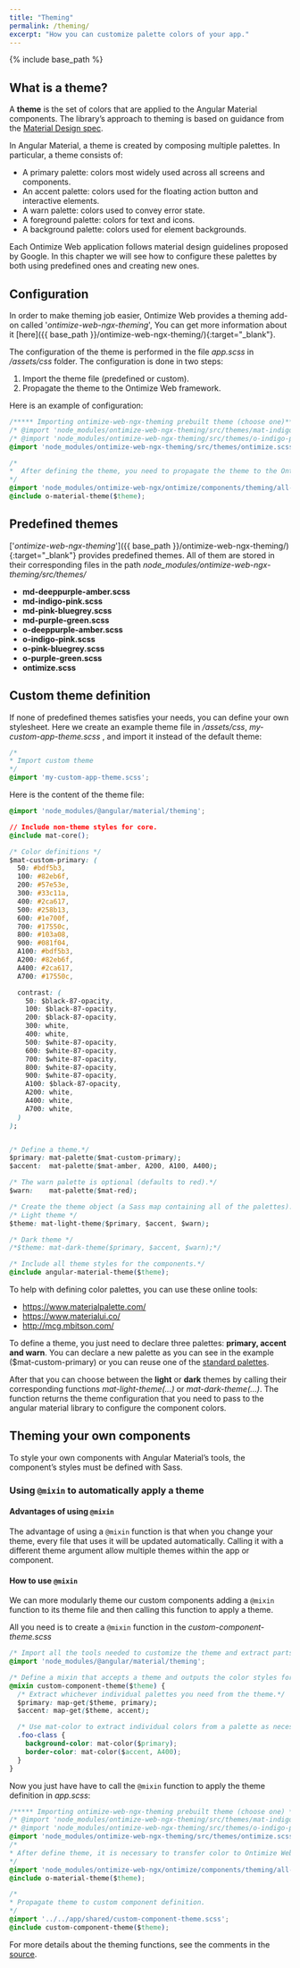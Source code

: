 ```yaml
---
title: "Theming"
permalink: /theming/
excerpt: "How you can customize palette colors of your app."
---
```


{% include base_path %}

## What is a theme?
A **theme** is the set of colors that are applied to the Angular Material components. The library’s approach to theming is based on guidance from the [Material Design spec][1].

In Angular Material, a theme is created by composing multiple palettes. In particular,
a theme consists of:

* A primary palette: colors most widely used across all screens and components.
* An accent palette: colors used for the floating action button and interactive elements.
* A warn palette: colors used to convey error state.
* A foreground palette: colors for text and icons.
* A background palette: colors used for element backgrounds.

[1]: https://material.google.com/style/color.html#color-color-palette

Each Ontimize Web application follows material design guidelines proposed by Google. In this chapter we will see how to configure these palettes by both using predefined ones and creating new ones.


## Configuration

In order to make theming job easier, Ontimize Web provides a theming add-on called '*ontimize-web-ngx-theming*', You can get more information about it [here]({{ base_path }}/ontimize-web-ngx-theming/){:target="_blank"}.

The configuration of the theme is performed in the file *app.scss* in */assets/css* folder. The configuration is done in two steps:

1. Import the theme file (predefined or custom).
2. Propagate the theme to the Ontimize Web framework.

Here is an example of configuration:

```css
/***** Importing ontimize-web-ngx-theming prebuilt theme (choose one)*****/
/* @import 'node_modules/ontimize-web-ngx-theming/src/themes/mat-indigo-pink.scss'; */
/* @import 'node_modules/ontimize-web-ngx-theming/src/themes/o-indigo-pink.scss'; */
@import 'node_modules/ontimize-web-ngx-theming/src/themes/ontimize.scss';

/*
*  After defining the theme, you need to propagate the theme to the Ontimize Web framework
*/
@import 'node_modules/ontimize-web-ngx/ontimize/components/theming/all-theme.scss';
@include o-material-theme($theme);

```

## Predefined themes

['*ontimize-web-ngx-theming*']({{ base_path }}/ontimize-web-ngx-theming/){:target="_blank"} provides predefined themes. All of them
are stored in their corresponding files in the path *node_modules/ontimize-web-ngx-theming/src/themes/*

* **md-deeppurple-amber.scss**
* **md-indigo-pink.scss**
* **md-pink-bluegrey.scss**
* **md-purple-green.scss**
* **o-deeppurple-amber.scss**
* **o-indigo-pink.scss**
* **o-pink-bluegrey.scss**
* **o-purple-green.scss**
* **ontimize.scss**


## Custom theme definition

If none of predefined themes satisfies your needs, you can define your own stylesheet. Here we create an example theme file in */assets/css*, *my-custom-app-theme.scss* , and import it instead of the default theme:

```css
/*
* Import custom theme
*/
@import 'my-custom-app-theme.scss';

```

Here is the content of the theme file:

```css
@import 'node_modules/@angular/material/theming';

// Include non-theme styles for core.
@include mat-core();

/* Color definitions */
$mat-custom-primary: (
  50: #bdf5b3,
  100: #82eb6f,
  200: #57e53e,
  300: #33c11a,
  400: #2ca617,
  500: #258b13,
  600: #1e700f,
  700: #17550c,
  800: #103a08,
  900: #081f04,
  A100: #bdf5b3,
  A200: #82eb6f,
  A400: #2ca617,
  A700: #17550c,

  contrast: (
    50: $black-87-opacity,
    100: $black-87-opacity,
    200: $black-87-opacity,
    300: white,
    400: white,
    500: $white-87-opacity,
    600: $white-87-opacity,
    700: $white-87-opacity,
    800: $white-87-opacity,
    900: $white-87-opacity,
    A100: $black-87-opacity,
    A200: white,
    A400: white,
    A700: white,
  )
);


/* Define a theme.*/
$primary: mat-palette($mat-custom-primary);
$accent:  mat-palette($mat-amber, A200, A100, A400);

/* The warn palette is optional (defaults to red).*/
$warn:    mat-palette($mat-red);

/* Create the theme object (a Sass map containing all of the palettes). */
/* Light theme */
$theme: mat-light-theme($primary, $accent, $warn);

/* Dark theme */
/*$theme: mat-dark-theme($primary, $accent, $warn);*/

/* Include all theme styles for the components.*/
@include angular-material-theme($theme);
```

To help with defining color palettes, you can use these online tools:

* <a href="https://www.materialpalette.com/">https://www.materialpalette.com/</a>
* <a href="https://www.materialui.co/">https://www.materialui.co/</a>
* <a href="http://mcg.mbitson.com/">http://mcg.mbitson.com/</a>

To define a theme, you just need to declare three palettes: **primary, accent and warn**. You can declare a new palette
as you can see in the example ($mat-custom-primary) or you can reuse one of the [standard palettes][1].

After that you can choose between the **light** or **dark** themes by calling their corresponding functions *mat-light-theme(...)* or *mat-dark-theme(...)*. The function returns the theme configuration that you need to pass to the angular material library to configure the component colors.


## Theming your own components
To style your own components with Angular Material’s tools, the component’s styles must be defined with Sass.

### Using `@mixin` to automatically apply a theme

#### Advantages of using `@mixin`
The advantage of using a `@mixin` function is that when you change your theme, every file that uses it will be updated automatically.
Calling it with a different theme argument allow multiple themes within the app or component.

#### How to use `@mixin`
We can more modularly theme our custom components adding a `@mixin` function to its theme file and then calling this function to apply a theme.

All you need is to create a `@mixin` function in the *custom-component-theme.scss*

```css
/* Import all the tools needed to customize the theme and extract parts of it*/
@import 'node_modules/@angular/material/theming';

/* Define a mixin that accepts a theme and outputs the color styles for the component.*/
@mixin custom-component-theme($theme) {
  /* Extract whichever individual palettes you need from the theme.*/
  $primary: map-get($theme, primary);
  $accent: map-get($theme, accent);

  /* Use mat-color to extract individual colors from a palette as necessary.*/
  .foo-class {
    background-color: mat-color($primary);
    border-color: mat-color($accent, A400);
  }
}
```
Now you just have have to call the `@mixin` function to apply the theme definition in *app.scss*:

```css
/***** Importing ontimize-web-ngx-theming prebuilt theme (choose one) *****/
/* @import 'node_modules/ontimize-web-ngx-theming/src/themes/mat-indigo-pink.scss'; */
/* @import 'node_modules/ontimize-web-ngx-theming/src/themes/o-indigo-pink.scss'; */
@import 'node_modules/ontimize-web-ngx-theming/src/themes/ontimize.scss';
/*
* After define theme, it is necessary to transfer color to Ontimize Web framework
*/
@import 'node_modules/ontimize-web-ngx/ontimize/components/theming/all-theme.scss';
@include o-material-theme($theme);

/*
* Propagate theme to custom component definition.
*/
@import '../../app/shared/custom-component-theme.scss';
@include custom-component-theme($theme);
```

For more details about the theming functions, see the comments in the
[source](https://github.com/angular/material2/blob/master/src/lib/core/theming/_theming.scss).
